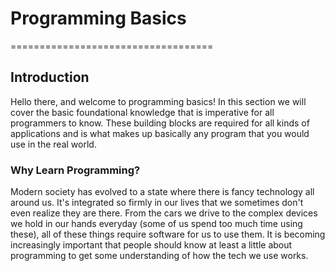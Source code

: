 # Programming Basics
===================================

## Introduction
Hello there, and welcome to programming basics! In this section we will cover the basic foundational knowledge that is imperative for all programmers to know. These building blocks are required for all kinds of applications and is what makes up basically any program that you would use in the real world.

### Why Learn Programming?
Modern society has evolved to a state where there is fancy technology all around us. It's integrated so firmly in our lives that we sometimes don't even realize they are there. From the cars we drive to the complex devices we hold in our hands everyday (some of us spend too much time using these), all of these things require software for us to use them. It is becoming increasingly important that people should know at least a little about programming to get some understanding of how the tech we use works.

